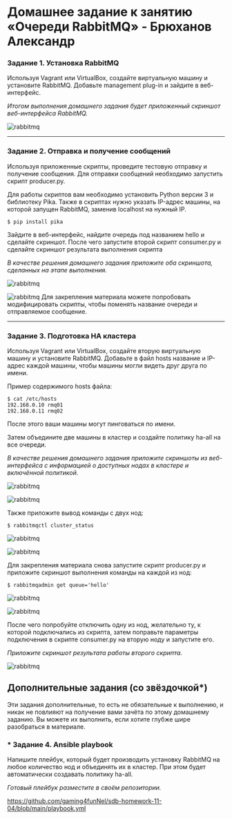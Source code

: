 # Домашнее задание к занятию  «Очереди RabbitMQ» - Брюханов Александр

### Задание 1. Установка RabbitMQ

Используя Vagrant или VirtualBox, создайте виртуальную машину и установите RabbitMQ.
Добавьте management plug-in и зайдите в веб-интерфейс.

*Итогом выполнения домашнего задания будет приложенный скриншот веб-интерфейса RabbitMQ.*

![rabbitmq](https://github.com/gaming4funNel/sdb-homework-11-04/blob/main/img/rabbitmq1.png)

---

### Задание 2. Отправка и получение сообщений

Используя приложенные скрипты, проведите тестовую отправку и получение сообщения.
Для отправки сообщений необходимо запустить скрипт producer.py.

Для работы скриптов вам необходимо установить Python версии 3 и библиотеку Pika.
Также в скриптах нужно указать IP-адрес машины, на которой запущен RabbitMQ, заменив localhost на нужный IP.

```shell script
$ pip install pika
```

Зайдите в веб-интерфейс, найдите очередь под названием hello и сделайте скриншот.
После чего запустите второй скрипт consumer.py и сделайте скриншот результата выполнения скрипта

*В качестве решения домашнего задания приложите оба скриншота, сделанных на этапе выполнения.*

![rabbitmq](https://github.com/gaming4funNel/sdb-homework-11-04/blob/main/img/rabbitmq2.png)

![rabbitmq](https://github.com/gaming4funNel/sdb-homework-11-04/blob/main/img/rabbitmq3.png)
Для закрепления материала можете попробовать модифицировать скрипты, чтобы поменять название очереди и отправляемое сообщение.

---

### Задание 3. Подготовка HA кластера

Используя Vagrant или VirtualBox, создайте вторую виртуальную машину и установите RabbitMQ.
Добавьте в файл hosts название и IP-адрес каждой машины, чтобы машины могли видеть друг друга по имени.

Пример содержимого hosts файла:
```shell script
$ cat /etc/hosts
192.168.0.10 rmq01
192.168.0.11 rmq02
```
После этого ваши машины могут пинговаться по имени.

Затем объедините две машины в кластер и создайте политику ha-all на все очереди.

*В качестве решения домашнего задания приложите скриншоты из веб-интерфейса с информацией о доступных нодах в кластере и включённой политикой.*

![rabbitmq](https://github.com/gaming4funNel/sdb-homework-11-04/blob/main/img/rabbitmq4.png)

![rabbitmq](https://github.com/gaming4funNel/sdb-homework-11-04/blob/main/img/rabbitmq5.png)

Также приложите вывод команды с двух нод:

```shell script
$ rabbitmqctl cluster_status
```

![rabbitmq](https://github.com/gaming4funNel/sdb-homework-11-04/blob/main/img/rabbitmq6.png)

![rabbitmq](https://github.com/gaming4funNel/sdb-homework-11-04/blob/main/img/rabbitmq7.png)

Для закрепления материала снова запустите скрипт producer.py и приложите скриншот выполнения команды на каждой из нод:

```shell script
$ rabbitmqadmin get queue='hello'
```

![rabbitmq](https://github.com/gaming4funNel/sdb-homework-11-04/blob/main/img/rabbitmq8.png)

![rabbitmq](https://github.com/gaming4funNel/sdb-homework-11-04/blob/main/img/rabbitmq9.png)


После чего попробуйте отключить одну из нод, желательно ту, к которой подключались из скрипта, затем поправьте параметры подключения в скрипте consumer.py на вторую ноду и запустите его.

*Приложите скриншот результата работы второго скрипта.*

![rabbitmq](https://github.com/gaming4funNel/sdb-homework-11-04/blob/main/img/rabbitmq10.png)

## Дополнительные задания (со звёздочкой*)
Эти задания дополнительные, то есть не обязательные к выполнению, и никак не повлияют на получение вами зачёта по этому домашнему заданию. Вы можете их выполнить, если хотите глубже шире разобраться в материале.

### * Задание 4. Ansible playbook

Напишите плейбук, который будет производить установку RabbitMQ на любое количество нод и объединять их в кластер.
При этом будет автоматически создавать политику ha-all.

*Готовый плейбук разместите в своём репозитории.*

https://github.com/gaming4funNel/sdb-homework-11-04/blob/main/playbook.yml






